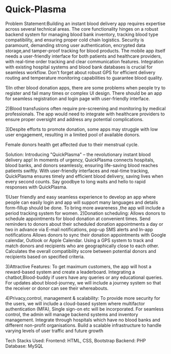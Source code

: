 # Quick-Plasma
Problem Statement:Building an instant blood delivery app requires expertise across several technical areas. The core functionality hinges on a robust backend system for managing blood bank inventory, 
tracking blood type compatibility, and ensuring proper cold chain logistics. Security is paramount, demanding strong user authentication, encrypted data storage,and tamper-proof tracking for blood products.
The mobile app itself needs a user-friendly interface for both patients and healthcare providers, with real-time order tracking and clear communication features. Integration with existing hospital 
systems and blood bank databases is crucial for seamless workflow.  Don't forget about robust GPS for efficient delivery routing and temperature monitoring capabilities to guarantee blood quality.

1)In other blood donation apps, there are some problems when people try to register and fail many times or complex UI design. There should be an app for seamless registration and login page  with user-friendly  interface.

2)Blood transfusions often require pre-screening and monitoring by medical professionals. The app would need to integrate with healthcare providers to ensure proper oversight and address any potential complications.

3)Despite efforts to promote donation, some apps may struggle with low user engagement, resulting in a limited pool of available donors.

Female donors health get affected due to their menstrual cycle.


Solution:
Introducing "QuickPlasma" – the revolutionary instant blood delivery app! In moments of urgency, QuickPlasma connects hospitals, blood banks, and donors seamlessly, ensuring life-saving blood reaches patients swiftly. With user-friendly interfaces and real-time tracking, QuickPlasma ensures timely and efficient blood delivery, saving lives when every second counts. Say goodbye to long waits and hello to rapid responses with QuickPlasma.

1)User friendly and easy seamless experience to develop an app where people can easily login and app will support many languages and  details form-fillup should be done. To bring more awareness ,the app will include a period tracking system for women.
2)Donation scheduling:
Allows donors to schedule appointments for blood donation at convenient times.
Send reminders to donors about their scheduled donation appointments a day or two in advance via E-mail notifications, pop-up SMS alerts and In-app notifications
Allows donors to sync their donation appointments with Google calendar, Outlook or Apple Calendar.
Using a GPS system to track and match donors and recipients who are geographically close to each other.
Calculates the overall compatibility score between potential donors and recipients based on specified criteria.

3)Attractive Features:
To get maximum customers, the app will host a reward-based system and create a  leaderboard. 
Integrating  a chatbot,Blood-buddy if users have any queries or any educational queries.
For updates about blood-journey, we will include a journey system so that the receiver or donor can see their whereabouts.

4)Privacy,control, management & scalability:
To provide more security for the users, we will include a cloud-based system where multifactor authentication (MFA), Single sign-on etc will be incorporated.
For seamless control, the admin will manage backend systems and inventory management.
 Integrate through hospitals which have no blood banks and different non-profit organisations.
Build a scalable infrastructure to handle varying levels of user traffic and future growth

Tech Stacks Used:
Frontend: HTML, CSS, Bootstrap
Backend: PHP
Database: MySQL




